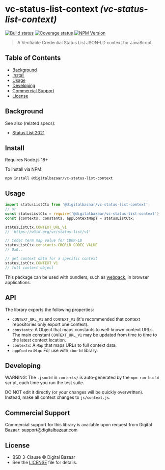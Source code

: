 # vc-status-list-context _(vc-status-list-context)_

[![Build status](https://img.shields.io/github/workflow/status/digitalbazaar/vc-status-list-context/Node.js%20CI)](https://github.com/digitalbazaar/vc-status-list-context/actions?query=workflow%3A%22Node.js+CI%22)
[![Coverage status](https://img.shields.io/codecov/c/github/digitalbazaar/vc-status-list-context)](https://codecov.io/gh/digitalbazaar/vc-status-list-context)
[![NPM Version](https://img.shields.io/npm/v/vc-status-list-context.svg)](https://npm.im/vc-status-list-context)

> A Verifiable Credential Status List JSON-LD context for JavaScript.

## Table of Contents

- [Background](#background)
- [Install](#install)
- [Usage](#usage)
- [Developing](#developing)
- [Commercial Support](#commercial-support)
- [License](#license)

## Background

See also (related specs):

* [Status List 2021](https://w3c-ccg.github.io/vc-status-list-2021/)

## Install

Requires Node.js 18+

To install via NPM:

```
npm install @digitalbazaar/vc-status-list-context
```

## Usage

```js
import statusListCtx from '@digitalbazaar/vc-status-list-context';
// or
const statusListCtx = require('@digitalbazaar/vc-status-list-context');
const {contexts, constants, appContextMap} = statusListCtx;

statusListCtx.CONTEXT_URL_V1
// 'https://w3id.org/vc/status-list/v1'

// Codec term map value for CBOR-LD
statusListCtx.constants.CBORLD_CODEC_VALUE
// 0x0..

// get context data for a specific context
statusListCtx.CONTEXT_V1
// full context object
```

This package can be used with bundlers, such as [webpack][], in browser
applications.

## API

The library exports the following properties:
- `CONTEXT_URL_V1` and `CONTEXT_V1` (it's recommended that context repositories only export one context).
- `constants`: A Object that maps constants to well-known context URLs. The
  main constant `CONTEXT_URL_V1` may be updated from time to time to the
  latest context location.
- `contexts`: A `Map` that maps URLs to full context data.
- `appContextMap`: For use with `cborld` library.

## Developing

WARNING: The `.jsonld` in `contexts/` is auto-generated by the `npm run build` script,
each time you run the test suite.

DO NOT edit it directly (or your changes will be quickly overwritten).
Instead, make all context changes to `js/context.js`.

## Commercial Support

Commercial support for this library is available upon request from
Digital Bazaar: support@digitalbazaar.com

## License

- BSD 3-Clause © Digital Bazaar
- See the [LICENSE](./LICENSE) file for details.

[webpack]: https://webpack.js.org/
